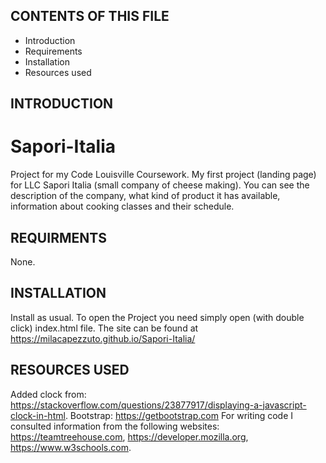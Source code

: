 CONTENTS OF THIS FILE
---------------------
 * Introduction
 * Requirements
 * Installation
 * Resources used

INTRODUCTION
-------------
# Sapori-Italia
Project for my Code Louisville Coursework. My first project (landing page) for LLC Sapori Italia (small company of cheese making). You can see the description of the company, what kind of product it has available, information about cooking classes and their schedule.

REQUIRMENTS
-----------
None.

INSTALLATION
------------
Install as usual. To open the Project you need simply open (with double click) index.html file.
The site can be found at <a href="https://milacapezzuto.github.io/Sapori-Italia/"> https://milacapezzuto.github.io/Sapori-Italia/
</a>

RESOURCES USED
--------------
Added clock from: https://stackoverflow.com/questions/23877917/displaying-a-javascript-clock-in-html.
Bootstrap: https://getbootstrap.com
For writing code I consulted information from the following websites: https://teamtreehouse.com, https://developer.mozilla.org, https://www.w3schools.com.  
